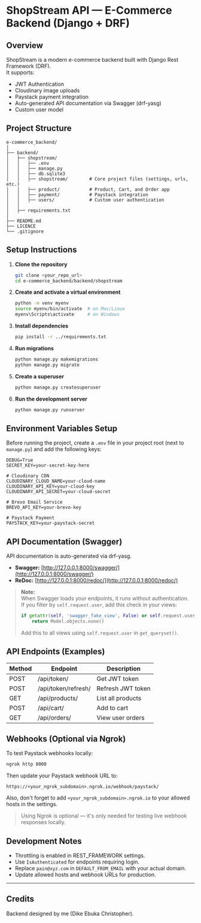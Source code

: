 # ShopStream API — E-Commerce Backend (Django + DRF)

## Overview

ShopStream is a modern e-commerce backend built with Django Rest Framework (DRF).  
It supports:

- JWT Authentication
- Cloudinary image uploads
- Paystack payment integration
- Auto-generated API documentation via Swagger (drf-yasg)
- Custom user model

## Project Structure

```
e-commerce_backend/
│
├── backend/
│   ├── shopstream/
│   │   ├── .env
│   │   ├── manage.py
│   │   ├── db.sqlite3
│   │   ├── shopstream/        # Core project files (settings, urls, etc.)
│   │   ├── product/           # Product, Cart, and Order app
│   │   ├── payment/           # Paystack integration
│   │   ├── users/             # Custom user authentication
│   │
│   ├── requirements.txt
│
├── README.md
├── LICENCE
└── .gitignore
```

## Setup Instructions

1. **Clone the repository**
    ```sh
    git clone <your_repo_url>
    cd e-commerce_backend/backend/shopstream
    ```

2. **Create and activate a virtual environment**
    ```sh
    python -m venv myenv
    source myenv/bin/activate  # on Mac/Linux
    myenv\Scripts\activate     # on Windows
    ```

3. **Install dependencies**
    ```sh
    pip install -r ../requirements.txt
    ```

4. **Run migrations**
    ```sh
    python manage.py makemigrations
    python manage.py migrate
    ```

5. **Create a superuser**
    ```sh
    python manage.py createsuperuser
    ```

6. **Run the development server**
    ```sh
    python manage.py runserver
    ```

## Environment Variables Setup

Before running the project, create a `.env` file in your project root (next to `manage.py`) and add the following keys:

```env
DEBUG=True
SECRET_KEY=your-secret-key-here

# Cloudinary CDN
CLOUDINARY_CLOUD_NAME=your-cloud-name
CLOUDINARY_API_KEY=your-cloud-key
CLOUDINARY_API_SECRET=your-cloud-secret

# Brevo Email Service
BREVO_API_KEY=your-brevo-key

# Paystack Payment
PAYSTACK_KEY=your-paystack-secret
```

## API Documentation (Swagger)

API documentation is auto-generated via drf-yasg.

- **Swagger:** [http://127.0.0.1:8000/swagger/](http://127.0.0.1:8000/swagger/)
- **ReDoc:** [http://127.0.0.1:8000/redoc/](http://127.0.0.1:8000/redoc/)

> **Note:**  
> When Swagger loads your endpoints, it runs without authentication.  
> If you filter by `self.request.user`, add this check in your views:
> ```python
> if getattr(self, 'swagger_fake_view', False) or self.request.user.is_anonymous:
>     return Model.objects.none()
> ```
> Add this to all views using `self.request.user` in `get_queryset()`.

## API Endpoints (Examples)

| Method | Endpoint                | Description           |
|--------|-------------------------|-----------------------|
| POST   | /api/token/             | Get JWT token         |
| POST   | /api/token/refresh/     | Refresh JWT token     |
| GET    | /api/products/          | List all products     |
| POST   | /api/cart/              | Add to cart           |
| GET    | /api/orders/            | View user orders      |

## Webhooks (Optional via Ngrok)

To test Paystack webhooks locally:

```sh
ngrok http 8000
```

Then update your Paystack webhook URL to:

```
https://<your_ngrok_subdomain>.ngrok.io/webhook/paystack/
```
Also, don't forget to add `<your_ngrok_subdomain>.ngrok.io` to your allowed hosts in the settings.

> Using Ngrok is optional — it's only needed for testing live webhook responses locally.

## Development Notes

- Throttling is enabled in REST_FRAMEWORK settings.
- Use `IsAuthenticated` for endpoints requiring login.
- Replace `pain@xyz.com` in `DEFAULT_FROM_EMAIL` with your actual domain.
- Update allowed hosts and webhook URLs for production.

---

## Credits

Backend designed by me (Dike Ebuka Christopher).